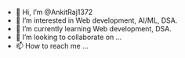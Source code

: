- 👋 Hi, I’m @AnkitRaj1372
- 👀 I’m interested in Web development, AI/ML, DSA.
- 🌱 I’m currently learning Web development, DSA.
- 💞️ I’m looking to collaborate on ...
- 📫 How to reach me ...

<!---
AnkitRaj1372/AnkitRaj1372 is a ✨ special ✨ repository because its `README.md` (this file) appears on your GitHub profile.
You can click the Preview link to take a look at your changes.
--->
